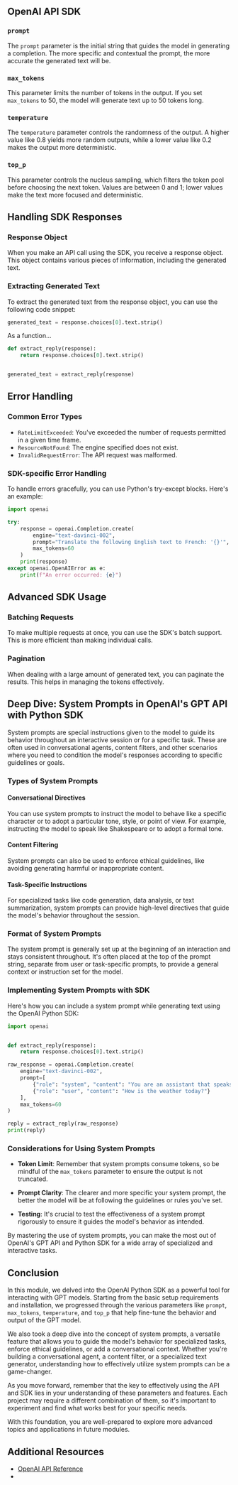## OpenAI API SDK

### `prompt`

The `prompt` parameter is the initial string that guides the model in generating a completion. The more specific and contextual the prompt, the more accurate the generated text will be.

### `max_tokens`

This parameter limits the number of tokens in the output. If you set `max_tokens` to 50, the model will generate text up to 50 tokens long.

### `temperature`

The `temperature` parameter controls the randomness of the output. A higher value like 0.8 yields more random outputs, while a lower value like 0.2 makes the output more deterministic.

### `top_p`

This parameter controls the nucleus sampling, which filters the token pool before choosing the next token. Values are between 0 and 1; lower values make the text more focused and deterministic.

## Handling SDK Responses

### Response Object

When you make an API call using the SDK, you receive a response object. This object contains various pieces of information, including the generated text.

### Extracting Generated Text

To extract the generated text from the response object, you can use the following code snippet:

```python
generated_text = response.choices[0].text.strip()
```

As a function...

```python
def extract_reply(response):
    return response.choices[0].text.strip()


generated_text = extract_reply(response)

```

## Error Handling

### Common Error Types

- `RateLimitExceeded`: You've exceeded the number of requests permitted in a given time frame.
- `ResourceNotFound`: The engine specified does not exist.
- `InvalidRequestError`: The API request was malformed.

### SDK-specific Error Handling

To handle errors gracefully, you can use Python's try-except blocks. Here's an example:

```python
import openai

try:
    response = openai.Completion.create(
        engine="text-davinci-002",
        prompt="Translate the following English text to French: '{}'",
        max_tokens=60
    )
    print(response)
except openai.OpenAIError as e:
    print(f"An error occurred: {e}")

```

## Advanced SDK Usage

### Batching Requests

To make multiple requests at once, you can use the SDK's batch support. This is more efficient than making individual calls.

### Pagination

When dealing with a large amount of generated text, you can paginate the results. This helps in managing the tokens effectively.

## Deep Dive: System Prompts in OpenAI's GPT API with Python SDK

System prompts are special instructions given to the model to guide its behavior throughout an interactive session or for a specific task. These are often used in conversational agents, content filters, and other scenarios where you need to condition the model's responses according to specific guidelines or goals.

### Types of System Prompts

#### Conversational Directives
You can use system prompts to instruct the model to behave like a specific character or to adopt a particular tone, style, or point of view. For example, instructing the model to speak like Shakespeare or to adopt a formal tone.

#### Content Filtering
System prompts can also be used to enforce ethical guidelines, like avoiding generating harmful or inappropriate content.

#### Task-Specific Instructions
For specialized tasks like code generation, data analysis, or text summarization, system prompts can provide high-level directives that guide the model's behavior throughout the session.

### Format of System Prompts

The system prompt is generally set up at the beginning of an interaction and stays consistent throughout. It's often placed at the top of the prompt string, separate from user or task-specific prompts, to provide a general context or instruction set for the model.

### Implementing System Prompts with SDK

Here's how you can include a system prompt while generating text using the OpenAI Python SDK:

```python
import openai


def extract_reply(response):
    return response.choices[0].text.strip()

raw_response = openai.Completion.create(
    engine="text-davinci-002",
    prompt=[
        {"role": "system", "content": "You are an assistant that speaks like Shakespeare."},
        {"role": "user", "content": "How is the weather today?"}
    ],
    max_tokens=60
)

reply = extract_reply(raw_response)
print(reply)
```

### Considerations for Using System Prompts

- **Token Limit**: Remember that system prompts consume tokens, so be mindful of the `max_tokens` parameter to ensure the output is not truncated.
  
- **Prompt Clarity**: The clearer and more specific your system prompt, the better the model will be at following the guidelines or rules you've set.

- **Testing**: It's crucial to test the effectiveness of a system prompt rigorously to ensure it guides the model's behavior as intended.

By mastering the use of system prompts, you can make the most out of OpenAI's GPT API and Python SDK for a wide array of specialized and interactive tasks.

## Conclusion

In this module, we delved into the OpenAI Python SDK as a powerful tool for interacting with GPT models. Starting from the basic setup requirements and installation, we progressed through the various parameters like `prompt`, `max_tokens`, `temperature`, and `top_p` that help fine-tune the behavior and output of the GPT model. 

We also took a deep dive into the concept of system prompts, a versatile feature that allows you to guide the model's behavior for specialized tasks, enforce ethical guidelines, or add a conversational context. Whether you're building a conversational agent, a content filter, or a specialized text generator, understanding how to effectively utilize system prompts can be a game-changer.

As you move forward, remember that the key to effectively using the API and SDK lies in your understanding of these parameters and features. Each project may require a different combination of them, so it's important to experiment and find what works best for your specific needs.

With this foundation, you are well-prepared to explore more advanced topics and applications in future modules.


## Additional Resources
- [OpenAI API Reference](https://platform.openai.com/docs/api-reference)
- 
